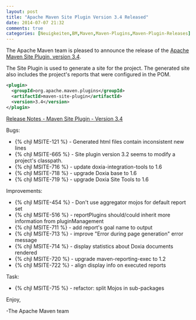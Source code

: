 ```yaml
---
layout: post
title: "Apache Maven Site Plugin Version 3.4 Released"
date: 2014-07-07 21:32
comments: true
categories: [Neuigkeiten,BM,Maven,Maven-Plugins,Maven-Plugin-Releases]
---
```

The Apache Maven team is pleased to announce the release of the 
[Apache Maven Site Plugin, version 3.4](http://maven.apache.org/plugins/maven-site-plugin/).

The Site Plugin is used to generate a site for the project. The generated site
also includes the project's reports that were configured in the POM.

``` xml
<plugin>
  <groupId>org.apache.maven.plugins</groupId>
  <artifactId>maven-site-plugin</artifactId>
  <version>3.4</version>
</plugin>
```
<!-- more -->
[Release Notes - Maven Site Plugin - Version 3.4](http://jira.codehaus.org/secure/ReleaseNote.jspa?projectId=11146&styleName=Html&version=19228)

Bugs:

 * {% chjl MSITE-121 %} - Generated html files contain inconsistent new lines
 * {% chjl MSITE-665 %} - Site plugin version 3.2 seems to modify a project's classpath.
 * {% chjl MSITE-716 %} - update doxia-integration-tools to 1.6
 * {% chjl MSITE-718 %} - upgrade Doxia base to 1.6
 * {% chjl MSITE-719 %} - upgrade Doxia Site Tools to 1.6

Improvements:

 * {% chjl MSITE-454 %} - Don't use aggregator mojos for default report set
 * {% chjl MSITE-516 %} - reportPlugins should/could inherit more information from pluginManagement
 * {% chjl MSITE-711 %} - add report's goal name to output
 * {% chjl MSITE-713 %} - improve "Error during page generation" error message
 * {% chjl MSITE-714 %} - display statistics about Doxia documents rendered
 * {% chjl MSITE-720 %} - upgrade maven-reporting-exec to 1.2
 * {% chjl MSITE-722 %} - align display info on executed reports

Task:

 * {% chjl MSITE-715 %} - refactor: split Mojos in sub-packages


Enjoy,

-The Apache Maven team
